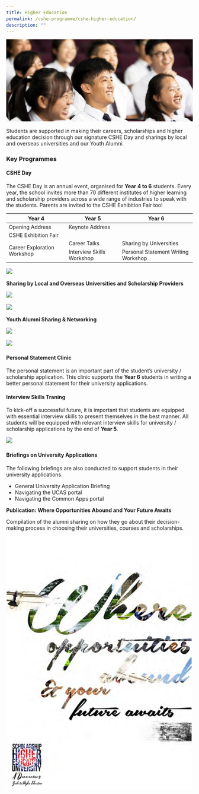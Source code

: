 ```yaml
---
title: Higher Education
permalink: /cshe-programme/cshe-higher-education/
description: ""
---
```

![](/images/Homepage/masthead-CSHE.png)

Students are supported in making their careers, scholarships and higher education decision through our signature CSHE Day and sharings by local and overseas universities and our Youth Alumni.

### **Key Programmes**

#### **CSHE Day**

The CSHE Day is an annual event, organised for **Year 4 to 6** students. Every year, the school invites more than 70 different institutes of higher learning and scholarship providers across a wide range of industries to speak with the students. Parents are invited to the CSHE Exhibition Fair too!

<table><thead><tr><th>Year 4</th><th>Year 5</th><th>Year 6</th></tr></thead><tbody><tr><td>Opening Address</td><td colspan="2">Keynote Address</td></tr><tr><td colspan="3">CSHE Exhibition Fair</td></tr><tr><td rowspan="2">Career Exploration Workshop</td><td>Career Talks</td><td>Sharing by Universities</td></tr><tr><td>Interview Skills Workshop</td><td>Personal Statement Writing Workshop</td></tr></tbody></table>


**![](https://dunmanhigh.moe.edu.sg/wp-content/uploads/2020/01/CSHE-Day.jpg)**

**Sharing by Local and Overseas Universities and Scholarship Providers**

![](https://dunmanhigh.moe.edu.sg/wp-content/uploads/2020/01/sharing-by-local-overseas-university.jpg)

![](https://dunmanhigh.moe.edu.sg/wp-content/uploads/2020/01/sharing-by-local-overseas_1.jpg)

**Youth Alumni Sharing & Networking**

![](https://dunmanhigh.moe.edu.sg/wp-content/uploads/2020/01/DHSYA_Logo.jpg)

![](https://dunmanhigh.moe.edu.sg/wp-content/uploads/2020/01/young-alumni.jpg)

#### **Personal Statement Clinic**

The personal statement is an important part of the student’s university / scholarship application. This clinic supports the **Year 6** students in writing a better personal statement for their university applications.

#### **Interview Skills Traning**

To kick-off a successful future, it is important that students are equipped with essential interview skills to present themselves in the best manner. All students will be equipped with relevant interview skills for university / scholarship applications by the end of **Year 5**.

![](https://dunmanhigh.moe.edu.sg/wp-content/uploads/2020/01/IMG-20170719-WA0003-1.jpg)

#### **Briefings on University Applications**

The following briefings are also conducted to support students in their university applications.

*   General University Application Briefing
*   Navigating the UCAS portal
*   Navigating the Common Apps portal

**Publication: Where Opportunities Abound and Your Future Awaits**

Compilation of the alumni sharing on how they go about their decision-making process in choosing their universities, courses and scholarships.

![](/images/Publication-3.jpg)
